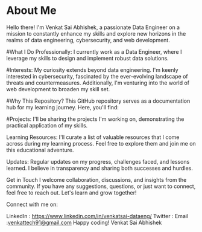 # About Me
Hello there! I'm Venkat Sai Abhishek, a passionate Data Engineer on a mission to constantly enhance my skills and explore new horizons in the realms of data engineering, cybersecurity, and web development.

#What I Do
Professionally: I currently work as a Data Engineer, where I leverage my skills to design and implement robust data solutions.

#Interests: My curiosity extends beyond data engineering. I'm keenly interested in cybersecurity, fascinated by the ever-evolving landscape of threats and countermeasures. Additionally, I'm venturing into the world of web development to broaden my skill set.

#Why This Repository?
This GitHub repository serves as a documentation hub for my learning journey. Here, you'll find:

#Projects: I'll be sharing the projects I'm working on, demonstrating the practical application of my skills.

Learning Resources: I'll curate a list of valuable resources that I come across during my learning process. Feel free to explore them and join me on this educational adventure.

Updates: Regular updates on my progress, challenges faced, and lessons learned. I believe in transparency and sharing both successes and hurdles.

Get in Touch
I welcome collaboration, discussions, and insights from the community. If you have any suggestions, questions, or just want to connect, feel free to reach out. Let's learn and grow together!

Connect with me on:

LinkedIn : https://www.linkedin.com/in/venkatsai-dataeng/
Twitter : 
Email :venkattech91@gmail.com
Happy coding!
Venkat Sai Abhishek
